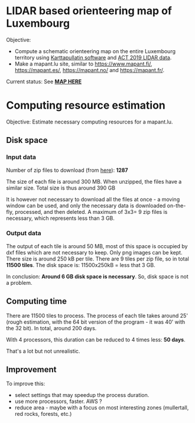# LIDAR based orienteering map of Luxembourg 

Objective:
- Compute a schematic orienteering map on the entire Luxembourg territory using [Karttapullatin software](https://www.routegadget.net/karttapullautin/) and [ACT 2019 LIDAR data](https://act.public.lu/fr/cartographie/lidar1.html).
- Make a mapant.lu site, similar to https://www.mapant.fi/, https://mapant.es/, https://mapant.no/ and https://mapant.fr/.

Current status: See [**MAP HERE**](https://jgaffuri.github.io/OriMap/code/mapantlux/)

# Computing resource estimation

Objective: Estimate necessary computing resources for a mapant.lu.

## Disk space

### Input data

Number of zip files to download (from [here](https://map.geoportail.lu/theme/main?version=3&zoom=10&X=721195&Y=6400425&lang=en&layers=1788&opacities=0.75&bgLayer=orthogr_2013_global&crosshair=false&rotation=0&time=)): **1287**

The size of each file is around 300 MB. When unzipped, the files have a similar size. Total size is thus around 390 GB

It is however not necessary to download all the files at once - a moving window can be used, and only the necessary data is downloaded on-the-fly, processed, and then deleted. A maximum of 3x3= 9 zip files is necessary, which represents less than 3 GB.

### Output data

The output of each tile is around 50 MB, most of this space is occupied by dxf files which are not necessary to keep. Only png images can be kept. There size is around 250 kB per tile. There are 9 tiles per zip file, so in total **11500 tiles**. The disk space is: 11500x250kB = less that 3 GB.

In conclusion: **Around 6 GB disk space is necessary**. So, disk space is not a problem.

## Computing time

There are 11500 tiles to process. The process of each tile takes around 25' (rough estimation, with the 64 bit version of the program - it was 40' with the 32 bit). In total, around 200 days.

With 4 processors, this duration can be reduced to 4 times less: **50 days**.

That's a lot but not unrealistic.

## Improvement

To improve this:
- select settings that may speedup the process duration.
- use more processors, faster. AWS ?
- reduce area - maybe with a focus on most interesting zones (mullertall, red rocks, forests, etc.)
